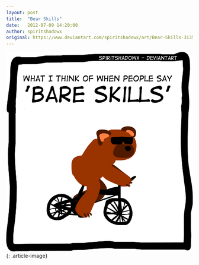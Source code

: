 ```yaml
---
layout: post
title:  "Bear Skills"
date:   2012-07-09 14:20:00
author: spiritshadowx
original: https://www.deviantart.com/spiritshadowx/art/Bear-Skills-313565273
---
```


![](/assets/img/2012-07-09-1.webp)
{: .article-image}
